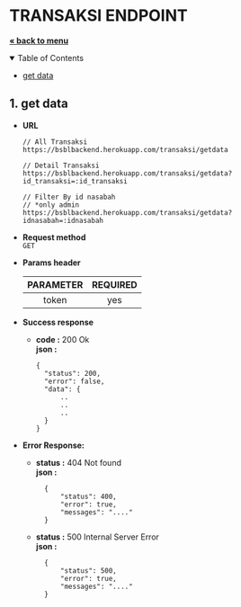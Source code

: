 # TRANSAKSI ENDPOINT
<a href="../../README.md"><strong>« back to menu</strong></a>

<details open="open">
  <summary>Table of Contents</summary>
  <ul>
    <li><a href="#1-get-data">get data</a></li>
  </ul>
</details>

## 1. get data
* **URL** <br>
    ```
    // All Transaksi
    https://bsblbackend.herokuapp.com/transaksi/getdata
    
    // Detail Transaksi
    https://bsblbackend.herokuapp.com/transaksi/getdata?id_transaksi=:id_transaksi
    
    // Filter By id nasabah
    // *only admin
    https://bsblbackend.herokuapp.com/transaksi/getdata?idnasabah=:idnasabah
    ```
* **Request method** <br>
`GET`
* **Params header** <br>

    | PARAMETER  | REQUIRED | 
    | :--:       |  :--:    | 
    |token       | yes      |

* **Success response**
    * **code :** 200 Ok<br />
      **json :** 
      ```
      {
        "status": 200,
        "error": false,
        "data": {
            ..
            ..
            ..
        }
      }
      ```
* **Error Response:**
    * **status :** 404 Not found<br />
      **json :** 
      ```
        {
            "status": 400,
            "error": true,
            "messages": "...."
        }
      ```
    * **status :** 500 Internal Server Error<br />
      **json :** 
      ```
        {
            "status": 500,
            "error": true,
            "messages": "...."
        }
      ```
